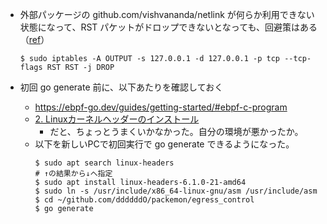 - 外部パッケージの github.com/vishvananda/netlink が何らか利用できない状態になって、RST パケットがドロップできないとなっても、回避策はある（[ref](https://zenn.dev/satoken/articles/golang-rfc9401#%E5%8B%95%E4%BD%9C%E3%83%81%E3%82%A7%E3%83%83%E3%82%AF-~%E6%AD%BB%E4%BA%A1%E3%83%95%E3%83%A9%E3%82%B0%E3%81%8C%E7%AB%8B%E3%81%A3%E3%81%9Ftcp%E3%83%91%E3%82%B1%E3%83%83%E3%83%88%E3%81%A8%E3%81%AF~)）

    ```console
    $ sudo iptables -A OUTPUT -s 127.0.0.1 -d 127.0.0.1 -p tcp --tcp-flags RST RST -j DROP
    ```

- 初回 go generate 前に、以下あたりを確認しておく
  - https://ebpf-go.dev/guides/getting-started/#ebpf-c-program
  - [2. Linuxカーネルヘッダーのインストール](https://zenn.dev/ttsurumi/articles/71d25a46f3e27a#2.-linux%E3%82%AB%E3%83%BC%E3%83%8D%E3%83%AB%E3%83%98%E3%83%83%E3%83%80%E3%83%BC%E3%81%AE%E3%82%A4%E3%83%B3%E3%82%B9%E3%83%88%E3%83%BC%E3%83%AB)
    - だと、ちょっとうまくいかなかった。自分の環境が悪かったか。
  - 以下を新しいPCで初回実行で go generate できるようになった。
    ```console
    $ sudo apt search linux-headers
    # ↑の結果から↓へ指定
    $ sudo apt install linux-headers-6.1.0-21-amd64
    $ sudo ln -s /usr/include/x86_64-linux-gnu/asm /usr/include/asm
    $ cd ~/github.com/ddddddO/packemon/egress_control
    $ go generate
    ```
